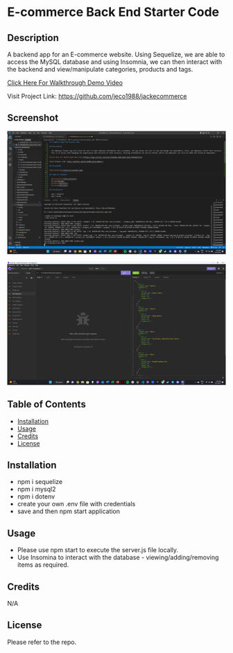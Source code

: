 # E-commerce Back End Starter Code

## Description

A backend app for an E-commerce website. Using Sequelize, we are able to access the MySQL database and using Insomnia, we can then interact with the backend and view/manipulate categories, products and tags.

[Click Here For Walkthrough Demo Video](https://app.castify.com/view/3519656b-e0e8-46ed-a42d-3b4f6643f9c4)

Visit Project Link: https://github.com/jeco1988/jackecommerce

## Screenshot

![Screenshot](./Develop/assets/Screenshot.png)

![Screenshot](./Develop/assets/ScreenshotInsomnia.png)

## Table of Contents

- [Installation](#installation)
- [Usage](#usage)
- [Credits](#credits)
- [License](#license)

## Installation

- npm i sequelize
- npm i mysql2
- npm i dotenv
- create your own .env file with credentials
- save and then npm start application

## Usage

- Please use npm start to execute the server.js file locally.
- Use Insomina to interact with the database - viewing/adding/removing items as required.

## Credits

N/A

## License

Please refer to the repo.